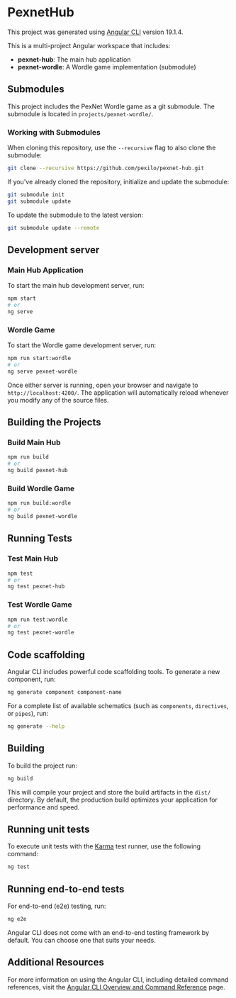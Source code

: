 # PexnetHub

This project was generated using [Angular CLI](https://github.com/angular/angular-cli) version 19.1.4.

This is a multi-project Angular workspace that includes:
- **pexnet-hub**: The main hub application
- **pexnet-wordle**: A Wordle game implementation (submodule)

## Submodules

This project includes the PexNet Wordle game as a git submodule. The submodule is located in `projects/pexnet-wordle/`.

### Working with Submodules

When cloning this repository, use the `--recursive` flag to also clone the submodule:

```bash
git clone --recursive https://github.com/pexilo/pexnet-hub.git
```

If you've already cloned the repository, initialize and update the submodule:

```bash
git submodule init
git submodule update
```

To update the submodule to the latest version:

```bash
git submodule update --remote
```

## Development server

### Main Hub Application

To start the main hub development server, run:

```bash
npm start
# or
ng serve
```

### Wordle Game

To start the Wordle game development server, run:

```bash
npm run start:wordle
# or
ng serve pexnet-wordle
```

Once either server is running, open your browser and navigate to `http://localhost:4200/`. The application will automatically reload whenever you modify any of the source files.

## Building the Projects

### Build Main Hub

```bash
npm run build
# or
ng build pexnet-hub
```

### Build Wordle Game

```bash
npm run build:wordle
# or
ng build pexnet-wordle
```

## Running Tests

### Test Main Hub

```bash
npm test
# or
ng test pexnet-hub
```

### Test Wordle Game

```bash
npm run test:wordle
# or
ng test pexnet-wordle
```

## Code scaffolding

Angular CLI includes powerful code scaffolding tools. To generate a new component, run:

```bash
ng generate component component-name
```

For a complete list of available schematics (such as `components`, `directives`, or `pipes`), run:

```bash
ng generate --help
```

## Building

To build the project run:

```bash
ng build
```

This will compile your project and store the build artifacts in the `dist/` directory. By default, the production build optimizes your application for performance and speed.

## Running unit tests

To execute unit tests with the [Karma](https://karma-runner.github.io) test runner, use the following command:

```bash
ng test
```

## Running end-to-end tests

For end-to-end (e2e) testing, run:

```bash
ng e2e
```

Angular CLI does not come with an end-to-end testing framework by default. You can choose one that suits your needs.

## Additional Resources

For more information on using the Angular CLI, including detailed command references, visit the [Angular CLI Overview and Command Reference](https://angular.dev/tools/cli) page.
